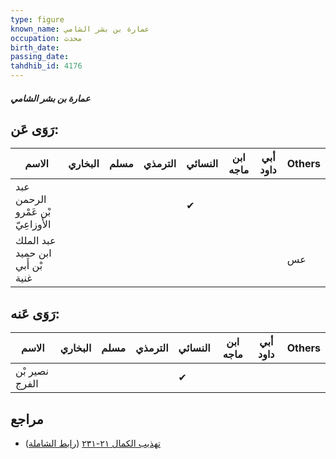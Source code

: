 ```yaml
---
type: figure
known_name: عمارة بن بشر الشامي
occupation: محدث
birth_date:
passing_date:
tahdhib_id: 4176
---
```

##### عمارة بن بشر الشامي

## رَوَى عَن:
| الاسم                             | البخاري | مسلم | الترمذي | النسائي | ابن ماجه | أبي داود | Others |
| --------------------------------- | ------- | ---- | ------- | ------- | -------- | -------- | ------ |
| عبد الرحمن بْن عَمْرو الأَوزاعِيّ |         |      |         | ✔       |          |          |        |
| عبد الملك ابن حميد بْن أَبي غنية  |         |      |         |         |          |          | عس     |
## رَوَى عَنه:
| الاسم          | البخاري | مسلم | الترمذي | النسائي | ابن ماجه | أبي داود | Others |
| -------------- | ------- | ---- | ------- | ------- | -------- | -------- | ------ |
| نصير بْن الفرج |         |      |         | ✔       |          |          |        |
## مراجع
- [تهذيب الكمال ٢١-٢٣١](obsidian://open?vault=Tahdhib-al-Kamal&file=Figures/٤١٧٦-عمارة%20بن%20بشر%20الشامي) ([رابط الشاملة](https://shamela.ws/book/3722/10878))